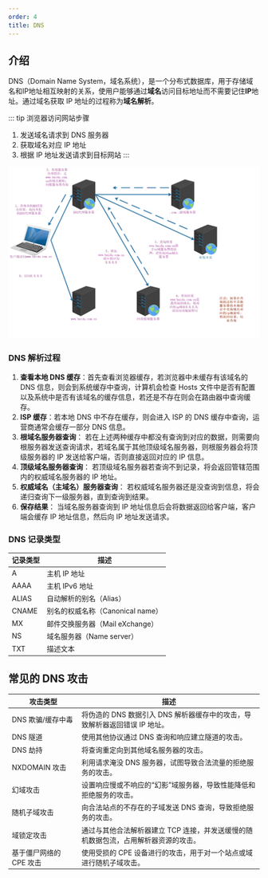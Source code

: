 ```yaml
---
order: 4
title: DNS
---
```


## 介绍

DNS（Domain Name System，域名系统），是一个分布式数据库，用于存储域名和IP地址相互映射的关系，使用户能够通过**域名**访问目标地址而不需要记住**IP**地址。通过域名获取 IP 地址的过程称为**域名解析**。

::: tip 浏览器访问网站步骤
1. 发送域名请求到 DNS 服务器
2. 获取域名对应 IP 地址
3. 根据 IP 地址发送请求到目标网站
:::

![dns](/assets/image/article/network/dns-example.png)

### DNS 解析过程

1. **查看本地 DNS 缓存**：首先查看浏览器缓存，若浏览器中未缓存有该域名的 DNS 信息，则会到系统缓存中查询，计算机会检查 Hosts 文件中是否有配置以及系统中是否有该域名的缓存信息，若还是不存在则会在路由器中查询缓存。
2. **ISP 缓存**：若本地 DNS 中不存在缓存，则会进入 ISP 的 DNS 缓存中查询，运营商通常会缓存一部分 DNS 信息。
3. **根域名服务器查询**： 若在上述两种缓存中都没有查询到对应的数据，则需要向根服务器发送查询请求，若域名属于其他顶级域名服务器，则根服务器会将顶级服务器的 IP 发送给客户端，否则直接返回对应的 IP 信息。
4. **顶级域名服务器查询**： 若顶级域名服务器若查询不到记录，将会返回管辖范围内的权威域名服务器的 IP 地址。
5. **权威域名（主域名）服务器查询**： 若权威域名服务器还是没查询到信息，将会递归查询下一级服务器，直到查询到结果。
6. **保存结果**： 当域名服务器查询到 IP 地址信息后会将数据返回给客户端，客户端会缓存 IP 地址信息，然后向 IP 地址发送请求。

### DNS 记录类型

| 记录类型 | 描述                             |
| -------- | -------------------------------- |
| A        | 主机 IP 地址                     |
| AAAA     | 主机 IPv6 地址                   |
| ALIAS    | 自动解析的别名（Alias）          |
| CNAME    | 别名的权威名称（Canonical name） |
| MX       | 邮件交换服务器（Mail eXchange）  |
| NS       | 域名服务器（Name server）        |
| TXT      | 描述文本                         |

## 常见的 DNS 攻击

| 攻击类型                | 描述                                                                                |
| ----------------------- | ----------------------------------------------------------------------------------- |
| DNS 欺骗/缓存中毒       | 将伪造的 DNS 数据引入 DNS 解析器缓存中的攻击，导致解析器返回错误 IP 地址。          |
| DNS 隧道                | 使用其他协议通过 DNS 查询和响应建立隧道的攻击。                                     |
| DNS 劫持                | 将查询重定向到其他域名服务器的攻击。                                                |
| NXDOMAIN 攻击           | 利用请求淹没 DNS 服务器，试图导致合法流量的拒绝服务的攻击。                         |
| 幻域攻击                | 设置响应慢或不响应的“幻影”域服务器，导致性能降低和拒绝服务的攻击。                  |
| 随机子域攻击            | 向合法站点的不存在的子域发送 DNS 查询，导致拒绝服务的攻击。                         |
| 域锁定攻击              | 通过与其他合法解析器建立 TCP 连接，并发送缓慢的随机数据包流，占用解析器资源的攻击。 |
| 基于僵尸网络的 CPE 攻击 | 使用受损的 CPE 设备进行的攻击，用于对一个站点或域进行随机子域攻击。                 |

